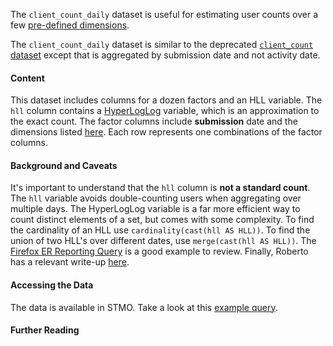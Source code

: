 The `client_count_daily` dataset is useful for estimating user counts over a few
[pre-defined dimensions][client_count_daily_view.sh].

The `client_count_daily` dataset is similar to the deprecated
[`client_count` dataset](/datasets/batch_view/client_count/reference.md)
except that is aggregated by submission date and not activity date.

#### Content

This dataset includes columns for a dozen factors and an HLL variable.
The `hll` column contains a
[HyperLogLog](https://en.wikipedia.org/wiki/HyperLogLog)
variable, which is an approximation to the exact count.
The factor columns include **submission** date and the dimensions listed
[here][client_count_daily_view.sh].
Each row represents one combinations of the factor columns.

#### Background and Caveats

It's important to understand that the `hll` column is **not a standard count**.
The `hll` variable avoids double-counting users when aggregating over multiple days.
The HyperLogLog variable is a far more efficient way to count distinct elements of a set,
but comes with some complexity.
To find the cardinality of an HLL use `cardinality(cast(hll AS HLL))`.
To find the union of two HLL's over different dates, use `merge(cast(hll AS HLL))`.
The [Firefox ER Reporting Query](https://sql.telemetry.mozilla.org/queries/81/source#129)
is a good example to review.
Finally, Roberto has a relevant write-up
[here](https://ravitillo.wordpress.com/2016/04/12/measuring-product-engagment-at-scale/).

#### Accessing the Data

The data is available in STMO.
Take a look at this
[example query](https://sql.telemetry.mozilla.org/queries/81/source#129).

#### Further Reading

[client_count_daily_view.sh]: https://github.com/mozilla/telemetry-airflow/blob/adfce4a30895faa607ccf586b292b61ad68d8f75/jobs/client_count_daily_view.sh
